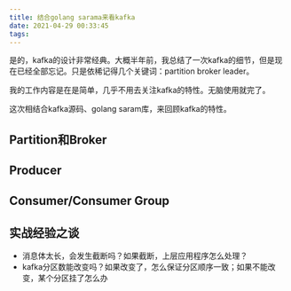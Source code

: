 ```yaml
---
title: 结合golang sarama来看kafka
date: 2021-04-29 00:33:45
tags:
---
```


是的，kafka的设计非常经典。大概半年前，我总结了一次kafka的细节，但是现在已经全部忘记。只是依稀记得几个关键词：partition broker leader。

我的工作内容是在是简单，几乎不用去关注kafka的特性。无脑使用就完了。

这次相结合kafka源码、golang saram库，来回顾kafka的特性。

## Partition和Broker

## Producer

## Consumer/Consumer Group

## 实战经验之谈

* 消息体太长，会发生截断吗？如果截断，上层应用程序怎么处理？
* kafka分区数能改变吗？如果改变了，怎么保证分区顺序一致；如果不能改变，某个分区挂了怎么办
